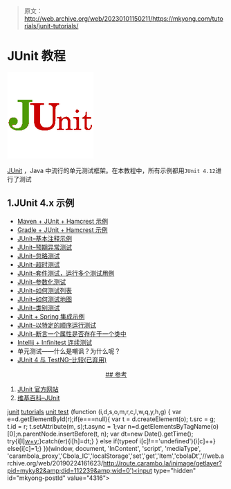 > 原文：<http://web.archive.org/web/20230101150211/https://mkyong.com/tutorials/junit-tutorials/>

# JUnit 教程

![junit-logo](img/ec5a508ced20f91fe56e6d1a59a7857e.png)

[JUnit](http://web.archive.org/web/20190224161623/http://junit.org/junit4/) ，Java 中流行的单元测试框架。在本教程中，所有示例都用`JUnit 4.12`进行了测试

## 1.JUnit 4.x 示例

*   [Maven + JUnit + Hamcrest 示例](http://web.archive.org/web/20190224161623/http://www.mkyong.com/unittest/maven-and-junit-example/)
*   [Gradle + JUnit + Hamcrest 示例](http://web.archive.org/web/20190224161623/http://www.mkyong.com/unittest/gradle-and-junit-example/)
*   [JUnit–基本注释示例](http://web.archive.org/web/20190224161623/http://www.mkyong.com/unittest/junit-4-tutorial-1-basic-usage/)
*   [JUnit–预期异常测试](http://web.archive.org/web/20190224161623/http://www.mkyong.com/unittest/junit-4-tutorial-2-expected-exception-test/)
*   [JUnit–忽略测试](http://web.archive.org/web/20190224161623/http://www.mkyong.com/unittest/junit-4-tutorial-3-ignore-test/)
*   [JUnit–超时测试](http://web.archive.org/web/20190224161623/http://www.mkyong.com/unittest/junit-4-tutorial-4-time-test/)
*   [JUnit–套件测试，运行多个测试用例](http://web.archive.org/web/20190224161623/http://www.mkyong.com/unittest/junit-4-tutorial-5-suite-test/)
*   [JUnit–参数化测试](http://web.archive.org/web/20190224161623/http://www.mkyong.com/unittest/junit-4-tutorial-6-parameterized-test/)
*   [JUnit–如何测试列表](http://web.archive.org/web/20190224161623/http://www.mkyong.com/unittest/junit-how-to-test-a-list/)
*   [JUnit–如何测试地图](http://web.archive.org/web/20190224161623/http://www.mkyong.com/unittest/junit-how-to-test-a-map/)
*   [JUnit–类别测试](http://web.archive.org/web/20190224161623/http://www.mkyong.com/unittest/junit-categories-test/)
*   [JUnit + Spring 集成示例](http://web.archive.org/web/20190224161623/http://www.mkyong.com/unittest/junit-spring-integration-example/)
*   [JUnit–以特定的顺序运行测试](http://web.archive.org/web/20190224161623/http://www.mkyong.com/unittest/junit-run-test-in-a-particular-order/)
*   [JUnit–断言一个属性是否存在于一个类中](http://web.archive.org/web/20190224161623/http://www.mkyong.com/unittest/junit-assert-if-a-property-exists-in-a-class/)
*   [Intellij + Infinitest 连续测试](http://web.archive.org/web/20190224161623/http://www.mkyong.com/intellij/intellij-infinitest-continuous-testing/)
*   单元测试——什么是嘲讽？为什么呢？
*   [JUnit 4 与 TestNG–比较(已弃用)](http://web.archive.org/web/20190224161623/http://www.mkyong.com/unittest/junit-4-vs-testng-comparison/)

 <ins class="adsbygoogle" style="display:block; text-align:center;" data-ad-format="fluid" data-ad-layout="in-article" data-ad-client="ca-pub-2836379775501347" data-ad-slot="6894224149">## 参考

1.  [JUnit 官方网站](http://web.archive.org/web/20190224161623/http://junit.org/junit4/)
2.  [维基百科–JUnit](http://web.archive.org/web/20190224161623/https://en.wikipedia.org/wiki/JUnit)

[junit](http://web.archive.org/web/20190224161623/http://www.mkyong.com/tag/junit/) [tutorials](http://web.archive.org/web/20190224161623/http://www.mkyong.com/tag/tutorials/) [unit test](http://web.archive.org/web/20190224161623/http://www.mkyong.com/tag/unit-test/)</ins>![](img/a56d150f426db71c92dd065ef79d035e.png) (function (i,d,s,o,m,r,c,l,w,q,y,h,g) { var e=d.getElementById(r);if(e===null){ var t = d.createElement(o); t.src = g; t.id = r; t.setAttribute(m, s);t.async = 1;var n=d.getElementsByTagName(o)[0];n.parentNode.insertBefore(t, n); var dt=new Date().getTime(); try{i[l][w+y](h,i[l][q+y](h)+'&amp;'+dt);}catch(er){i[h]=dt;} } else if(typeof i[c]!=='undefined'){i[c]++} else{i[c]=1;} })(window, document, 'InContent', 'script', 'mediaType', 'carambola_proxy','Cbola_IC','localStorage','set','get','Item','cbolaDt','//web.archive.org/web/20190224161623/http://route.carambo.la/inimage/getlayer?pid=myky82&amp;did=112239&amp;wid=0')<input type="hidden" id="mkyong-postId" value="4316">







